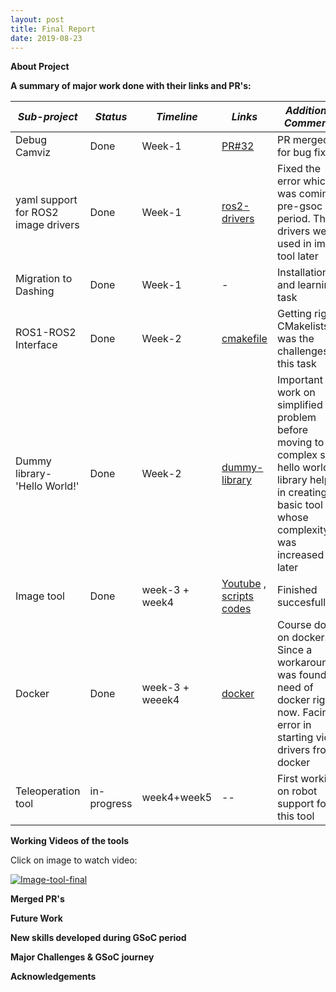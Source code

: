 ```yaml
---
layout: post
title: Final Report 
date: 2019-08-23
---	
```


**About Project**










**A summary of major work done with their links and PR's:**

| *Sub-project* |  *Status*     |  *Timeline* | *Links*  | *Additional Comments* |
| ------------- | ------------- | ----------- | ---------| --------------------- |      
| Debug Camviz      | Done | Week-1      |   [PR#32](https://github.com/JdeRobot/viz/pull/32)       |  PR merged for bug fixing        |                       |
| yaml support for ROS2 image drivers      | Done     |  Week-1       | [ros2-drivers](https://github.com/TheRoboticsClub/colab-gsoc2019-Pankhuri_Vanjani/tree/master/ros2-drivers)         | Fixed the error which was coming pre-gsoc period. These drivers were used in image tool later    |                    
| Migration to Dashing | Done      | Week-1          |    -      |   Installation and learning task                   |
| ROS1-ROS2 Interface | Done      |  Week-2         |  [cmakefile](https://github.com/TheRoboticsClub/colab-gsoc2019-Pankhuri_Vanjani/blob/master/dummyexample/CMakeLists.txt)        |    Getting right CMakelists.txt was the challenges of this task                 |
| Dummy library- 'Hello World!' | Done      |  Week-2         |    [dummy-library](https://github.com/TheRoboticsClub/colab-gsoc2019-Pankhuri_Vanjani/tree/master/dummyexample)      | Important to work on simplified problem before moving to complex so hello world! library helped in creating a basic tool whose complexity was increased later            |
| Image tool | Done      |   week-3  + week4      | [Youtube](https://www.youtube.com/watch?v=E6v-G0QFUSg&feature=youtu.be) , [scripts](https://github.com/TheRoboticsClub/colab-gsoc2019-Pankhuri_Vanjani/tree/master/image-tool-scripts) [codes](https://github.com/TheRoboticsClub/colab-gsoc2019-Pankhuri_Vanjani/tree/master/camera-interface) |  Finished succesfully                    |
| Docker | Done      |  week-3 + weeek4         | [docker](https://github.com/TheRoboticsClub/colab-gsoc2019-Pankhuri_Vanjani/tree/master/Dockerfiles)         |  Course done on docker. Since a workaround was found no need of docker right now. Facing error in starting video drivers from docker    |
| Teleoperation tool | in-progress      |  week4+week5       |    --     |  First working on robot support for this tool |









**Working Videos of the tools**

Click on image to watch video:

[![Image-tool-final](http://img.youtube.com/vi/E6v-G0QFUSg/0.jpg)](http://www.youtube.com/watch?v=E6v-G0QFUSg "Simplified image-tool-final")




**Merged PR's**




**Future Work**





**New skills developed during GSoC period**





**Major Challenges & GSoC journey**




**Acknowledgements**






